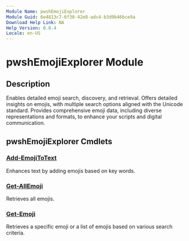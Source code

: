 ```yaml
---
Module Name: pwshEmojiExplorer
Module Guid: 6e4813c7-6f30-42e8-adc4-b3d9b46bce9a
Download Help Link: NA
Help Version: 0.8.4
Locale: en-US
---
```


# pwshEmojiExplorer Module
## Description
Enables detailed emoji search, discovery, and retrieval. Offers detailed insights on emojis, with multiple search options aligned with the Unicode standard. Provides comprehensive emoji data, including diverse representations and formats, to enhance your scripts and digital communication.

## pwshEmojiExplorer Cmdlets
### [Add-EmojiToText](Add-EmojiToText.md)
Enhances text by adding emojis based on key words.

### [Get-AllEmoji](Get-AllEmoji.md)
Retrieves all emojis.

### [Get-Emoji](Get-Emoji.md)
Retrieves a specific emoji or a list of emojis based on various search criteria.


